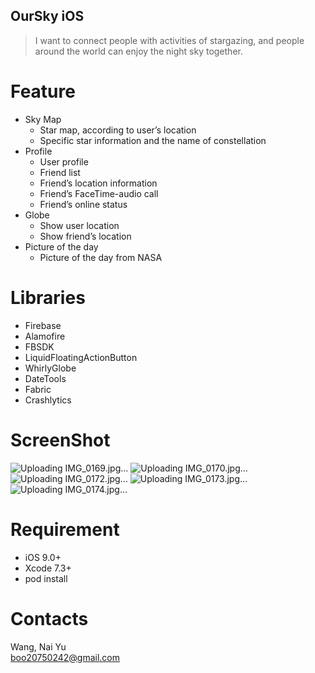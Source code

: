 ## OurSky iOS
> I want to connect people with activities of  stargazing, and people around the world can enjoy the night sky together. 

# Feature
  * Sky Map
    * Star map, according to user’s location
    * Specific star information and the name of constellation
  * Profile
    * User profile
    * Friend list
    * Friend’s location information
    * Friend’s FaceTime-audio call
    * Friend’s online status 
  * Globe
    * Show user location
    * Show friend’s location
  * Picture of the day
    * Picture of the day from NASA

# Libraries
  * Firebase
  * Alamofire
  * FBSDK
  * LiquidFloatingActionButton
  * WhirlyGlobe
  * DateTools
  * Fabric
  * Crashlytics

# ScreenShot
![Uploading IMG_0169.jpg…]()
![Uploading IMG_0170.jpg…]()
![Uploading IMG_0172.jpg…]()
![Uploading IMG_0173.jpg…]()
![Uploading IMG_0174.jpg…]()

# Requirement
  * iOS 9.0+
  * Xcode 7.3+
  * pod install

# Contacts
Wang, Nai Yu
<br>boo20750242@gmail.com